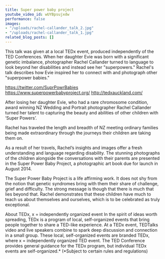 ```yaml
---
title: Super power baby project
youtube_video_id: wUYBpsujxdw
performance: false
images:
- "/uploads/rachel-callander_talk_2.jpg"
- "/uploads/rachel-callander_talk_1.jpg"
related_blog_posts: []
---
```


This talk was given at a local TEDx event, produced independently of the TED Conferences. When her daughter Evie was born with a significant genetic imbalance, photographer Rachel Callander turned to language to look beyond her disabilities and instead see her "superpowers." Rachel's talk describes how Evie inspired her to connect with and photograph other "superpower babies."

https://twitter.com/SuprPowrBabies
https://www.superpowerbabyproject.org/
http://tedxauckland.com/

After losing her daughter Evie, who had a rare chromosome condition, award winning NZ Wedding and Portrait photographer Rachel Callander turned her talent to capturing the beauty and abilities of other children with ‘Super Powers’.

Rachel has traveled the length and breadth of NZ meeting ordinary families being made extraordinary through the journeys their children are taking them on.

As a result of her travels, Rachel’s insights and images offer a fresh understanding and language regarding disability. The stunning photographs of the children alongside the conversations with their parents are presented in the Super Power Baby Project, a photographic art book due for launch in August 2014.

The Super Power Baby Project is a life affirming work. It does not shy from the notion that genetic syndromes bring with them their share of challenge, grief and difficulty. The strong message is though that there is much that lies beyond that. Rachel demonstrates that these children have much to teach us about themselves and ourselves, which is to be celebrated as truly exceptional.

About TEDx, x = independently organized event In the spirit of ideas worth spreading, TEDx is a program of local, self-organized events that bring people together to share a TED-like experience. At a TEDx event, TEDTalks video and live speakers combine to spark deep discussion and connection in a small group. These local, self-organized events are branded TEDx, where x = independently organized TED event. The TED Conference provides general guidance for the TEDx program, but individual TEDx events are self-organized.* (*Subject to certain rules and regulations)
